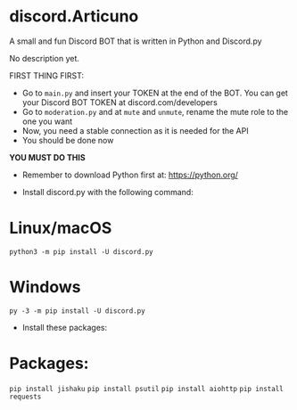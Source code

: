 # discord.Articuno
A small and fun Discord BOT that is written in Python and Discord.py

No description yet.

FIRST THING FIRST:
- Go to ``main.py`` and insert your TOKEN at the end of the BOT. You can get your Discord BOT TOKEN at discord.com/developers
- Go to ``moderation.py`` and at ``mute`` and ``unmute``, rename the mute role to the one you want
- Now, you need a stable connection as it is needed for the API
- You should be done now


**YOU MUST DO THIS**
- Remember to download Python first at: https://python.org/

- Install discord.py with the following command:
# Linux/macOS
```python3 -m pip install -U discord.py```
# Windows
```py -3 -m pip install -U discord.py```
- Install these packages:
# Packages:
```pip install jishaku```
```pip install psutil```
```pip install aiohttp```
```pip install requests```
